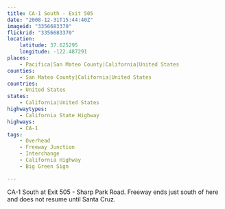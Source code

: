 ```yaml
---
title: CA-1 South - Exit 505
date: "2008-12-31T15:44:40Z"
imageid: "3356683370"
flickrid: "3356683370"
location:
    latitude: 37.625295
    longitude: -122.487291
places:
    - Pacifica|San Mateo County|California|United States
counties:
    - San Mateo County|California|United States
countries:
    - United States
states:
    - California|United States
highwaytypes:
    - California State Highway
highways:
    - CA-1
tags:
    - Overhead
    - Freeway Junction
    - Interchange
    - California Highway
    - Big Green Sign

---
```

CA-1 South at Exit 505 - Sharp Park Road. Freeway ends just south of here and does not resume until Santa Cruz.